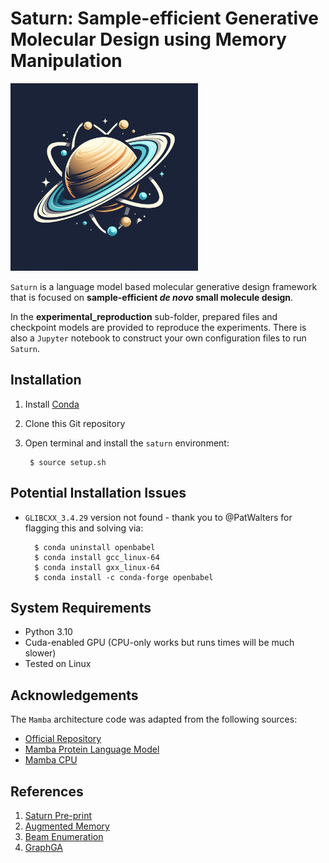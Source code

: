 # Saturn: Sample-efficient Generative Molecular Design using Memory Manipulation

<img src="saturn.jpeg" alt="Saturn Logo" width="300"/>

`Saturn` is a language model based molecular generative design framework that is focused on **sample-efficient *de novo* small molecule design**. 

In the **experimental_reproduction** sub-folder, prepared files and checkpoint models are provided to reproduce the experiments. 
There is also a `Jupyter` notebook to construct your own configuration files to run `Saturn`.

Installation
-------------

1. Install [Conda](https://docs.conda.io/projects/conda/en/latest/user-guide/install/linux.html)
2. Clone this Git repository
3. Open terminal and install the `saturn` environment:
   
        $ source setup.sh

Potential Installation Issues
-----------------------------
* `GLIBCXX_3.4.29` version not found - thank you to @PatWalters for flagging this and solving via:

        $ conda uninstall openbabel 
        $ conda install gcc_linux-64
        $ conda install gxx_linux-64
        $ conda install -c conda-forge openbabel

System Requirements
-------------------

* Python 3.10
* Cuda-enabled GPU (CPU-only works but runs times will be much slower)
* Tested on Linux


Acknowledgements
----------------
The `Mamba` architecture code was adapted from the following sources:
* [Official Repository](https://github.com/state-spaces/mamba)
* [Mamba Protein Language Model](https://github.com/programmablebio/ptm-mamba)
* [Mamba CPU](https://github.com/kroggen/mamba-cpu)

References
----------
1. [Saturn Pre-print](https://arxiv.org/abs/2405.17066)
2. [Augmented Memory](https://pubs.acs.org/doi/10.1021/jacsau.4c00066)
3. [Beam Enumeration](https://arxiv.org/abs/2309.13957)
4. [GraphGA](https://pubs.rsc.org/en/content/articlelanding/2019/sc/c8sc05372c)
